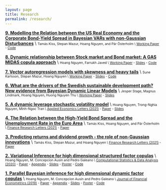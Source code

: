 ```yaml
---
layout: page
title: Research
permalink: /research/
---
```



**[9. Modelling the Relation between the US Real Economy and the Corporate Bond-Yield Spread in Bayesian VARs with non-Gaussian Disturbances]()** \\
<span style="font-size:0.75em;"> 
Tamás Kiss,  Stepan Mazur, Hoang Nguyen, and Pär Österholm \\
[Working Paper](https://www.oru.se/globalassets/oru-sv/institutioner/hh/workingpapers/workingpapers2021/wp-9-2021.pdf) - [Code](https://github.com/hoanguc3m/fatBVARS) 
<!---
Abstract: In this paper we analyze how skewness and heavy tails affect the estimated relationship between the real economy and the corporate bond-yield spread, a popular predictor of real activity. We use quarterly US data to estimate Bayesian VAR models with stochastic volatility and various distributional assumptions regarding the disturbances. In-sample, we find that – after controlling for stochastic volatility – innovations in GDP growth can be well-described by a Gaussian distribution. In contrast, both the unemployment rate and the yield spread appear to benefit from being modelled using non-Gaussian innovations. 
-->

**[8. Dynamic relationship between Stock market and Bond market: A GAS MIDAS copula approach]()** \\
<span style="font-size:0.75em;"> 
Hoang Nguyen, Farrukh Javed \\
[Working Paper](https://www.oru.se/globalassets/oru-sv/institutioner/hh/workingpapers/workingpapers2021/wp-15-2021.pdf) - [Slides](https://hoanguc3m.github.io/Talk/08_GASMIDAS/WP8-slides.pdf) - [Code](https://github.com/hoanguc3m/GASCopula)
<!---
Abstract: There is evidence that macroeconomic variables influence the relationship among financial variables, however they are sampled at different frequencies. This study proposes a generalized autoregressive score mixed frequency data sampling (GAS MIDAS) copula approach to analyze the dynamic relationship between Stock returns and Bond returns. A GAS MIDAS copula decomposes their dependence into a short-run and a long-run correlation. While the long term effect is updated at a lower frequency using MIDAS, the short term effect follows a GAS process. Asymmetric dependence at different quantiles are taken into account. The model helps to improve the in-sample goodness of fit and the out-of-sample forecast.
-->
</span>

**[7. Vector autoregression models with skewness and heavy tails](https://hoanguc3m.github.io/Talk/05_fatbvars/WP5-20-05-2021.pdf)** \\
<span style="font-size:0.75em;"> 
Sune Karlsson, Stepan Mazur, Hoang Nguyen \\
[Working Paper](https://hoanguc3m.github.io/Talk/05_fatbvars/WP5-20-05-2021.pdf) -
[Slides](https://hoanguc3m.github.io/Talk/05_fatbvars/WP5-slides-04-11-2020.pdf) -  [Code](https://github.com/hoanguc3m/fatBVARS) 
<!---
Abstract: With the uncertain changes of the economic environment, macroeconomic downturns during recessions and crises can hardly be explained by a Gaussian structural shock. There is evidence that the distribution of macroeconomic variables is fat-tailed and asymmetric. 
In this paper, we contribute to the literature by extending the VAR models to account for a more realistic assumption of the multivariate distribution of the macroeconomic variables. We propose a general class of Generalized Hyperbolic Skew Student's-t distribution with stochastic volatility (Skew-t.SV) VAR that allows us to take into account fat tails and asymmetry. The Bayesian inference using a Gibbs sampler is extended to make inferences of model parameters. 
We present evidence of fat tails and asymmetry for monthly macroeconomic variables. The analysis also gives a clear message that asymmetry should be taken into account to have a better prediction during recession and crisis. .
-->
</span>

**[6. What are the drivers of the Swedish sustainable development path? New evidence from Bayesian Dynamic Linear Models](https://hoanguc3m.github.io/Talk/00_econ/TFP20170308.pdf)** \\
<span style="font-size:0.75em;"> 
Jesper Stage, Magnus Lindmark, Hoang Nguyen, Huong Nguyen Thu \\
[Working Paper](https://hoanguc3m.github.io/Talk/00_sustaindev/20170308.pdf) - 
[Slides](https://hoanguc3m.github.io/Talk/00_sustaindev/slide20170623.pdf) 
<!---
According to my knowledge, we are the first who aim to find out the dynamic relationship between genuine savings (GS) and long term well-being represented by future consumptions (PVC). By extending the measure of GS to account for wider range of impacts on natural resource, human capital and technological progress, we  apply Bayesian approach to estimate Dynamic Linear Models (DLMs). We discover that there are increasing dependent trends with all explanatory GS variables and provide a new empirical evidence on the technological progress that underpin Swedish sustainable development.  The dynamic model also provides a trivial framework for testing the hypothesis that their relationship approach to one as the net investment term includes more types of capital. 
-->
</span>

**[5. A dynamic leverage stochastic volatility model](https://hoanguc3m.github.io/Talk/03_DLSV/DynamicLeverage.pdf)** \\
<span style="font-size:0.75em;"> 
Hoang Nguyen, Trong-Nghia Nguyen, Minh-Ngoc Tran \\
[Applied Economics Letters (2021)]() - 
[Paper](https://hoanguc3m.github.io/Talk/03_DLSV/DynamicLeverage.pdf) - [Slides](https://hoanguc3m.github.io/Talk/03_DLSV/slides.pdf) 

<!---
Abstract: Stock returns are considered as a convolution of two random processes that are the return innovation and the volatility innovation. The correlation of these two processes tends to be nega-
tive which is the so-called leverage effect. In this study, we propose a dynamic leverage stochastic volatility (DLSV) model where the correlation structure between the return innovation and the
volatility innovation is assumed to follow a generalized autoregressive score (GAS) process. We find that the leverage effect is reinforced in the market downturn period and weakened in the
market upturn period.
-->
</span>


**[4. The Relation between the High-Yield Bond Spread and the Unemployment Rate in the Euro Area](https://www.sciencedirect.com/science/article/pii/S1544612321003688)** \\
<span style="font-size:0.75em;"> Tamás Kiss, Hoang Nguyen, and Pär Österholm \\
[Finance Research Letters (2021)](https://www.sciencedirect.com/science/article/pii/S1544612321003688) - 
[Paper](https://www.sciencedirect.com/science/article/pii/S1544612321003688) 
<!---
In this paper, we study the relation between the high-yield bond spread and the unemployment rate in the euro area. This is done using Bayesian VAR models with stochastic volatility. The models are estimated assuming both Gaussian and non-Gaussian distributions for the error terms. Analysing data ranging from January 1998 to December 2020, our results show that an increase in the high-yield bond spread increases the unemployment rate. In terms of the specification of the models, we find that Gaussian error terms are preferred. Our findings hence lend support for the large body of previous literature relying on a Gaussianity assumption in their modelling frameworks.
-->
</span>

**[3. Predicting returns and dividend growth - the role of non-Gaussian innovations](https://www.sciencedirect.com/science/article/pii/S1544612321003445)** \\
<span style="font-size:0.75em;"> Tamás Kiss, Stepan Mazur, and Hoang Nguyen \\
[Finance Research Letters (2021)](https://www.sciencedirect.com/science/article/pii/S1544612321003445) - 
[Paper](https://www.sciencedirect.com/science/article/pii/S1544612321003445) 
<!---
In this paper we assess whether flexible modelling of innovations impact the predictive performance of the dividend price ratio for returns and dividend growth. Using Bayesian vector autoregressions we allow for stochastic volatility, heavy tails and skewness in the innovations. Our results suggest that point forecasts are barely affected by these features, suggesting that workhorse models on predictability are sufficient. For density forecasts, however, we find that stochastic volatility substantially improves the forecasting performance.
-->
</span>

**[2. Variational Inference for high dimensional structured factor copulas](https://hoanguc3m.github.io/Talk/02_vifcop/WP2-04-05-2020.pdf)** \\
<span style="font-size:0.75em;"> Hoang Nguyen, M. Concepcíon Ausín and Pedro Galeano \\
[Computational Statistics & Data Analysis (2020)](https://www.sciencedirect.com/science/article/abs/pii/S0167947320301031) - 
[Paper](https://hoanguc3m.github.io/Talk/02_vifcop/WP2-04-05-2020.pdf) -
[Appendix](https://hoanguc3m.github.io/Talk/02_vifcop/WP2_onlineAp.pdf) -
[Slides](https://hoanguc3m.github.io/Talk/02_vifcop/slides2.pdf) - 
[Poster](https://hoanguc3m.github.io/Talk/02_vifcop/poster2.pdf) - [Code](https://github.com/hoanguc3m/vifcopula) 
<!---
In this paper, we make two contributions to the literature of factor copula models. First, we employ a Variational Bayesian algorithm to make fast inference for multi-factor and structured factor copulas. Compared to the Markov chain Monte Carlo (MCMC) approach, the VI approximation is much faster and could handle a sizeable problem in a few seconds with high accuracy. Second, we derive an automated procedure to recover the dependence structure. By taking advantage of the posterior sample means, we inspect the initial assumption of bivariate copula functions and switch for a better one by minimizing Bayesian information criterion (BIC). The simulation in different context shows that the procedures of bivariate copula selection could be at least 80% accuracy compared to the true generated copula model.
-->
</span>


**[1. Parallel Bayesian inference for high dimensional dynamic factor copulas](https://hoanguc3m.github.io/Talk/01_Dyfacopula/WP1-31-10-2018.pdf)** \\
<span style="font-size:0.75em;"> Hoang Nguyen, M. Concepcíon Ausín and Pedro Galeano \\
[Journal of Financial Econometrics (2019)](https://doi.org/10.1093/jjfinec/nby032) - 
[Paper](https://hoanguc3m.github.io/Talk/01_Dyfacopula/WP1-31-10-2018.pdf) -
[Appendix](https://hoanguc3m.github.io/Talk/01_Dyfacopula/WP1_onlineAp.pdf) -
[Slides](https://hoanguc3m.github.io/Talk/01_Dyfacopula/sevilla_pre.pdf) - 
[Poster](https://hoanguc3m.github.io/Talk/01_Dyfacopula/poster_ISBA.pdf) - [Code](https://github.com/hoanguc3m/FactorCopula) 
<!---
We propose a class of dynamic factor copulas for financial data where the dynamic correlation are modelled as generalized autoregressive score (GAS) processes. The model could account for the asymmetric dependence in extreme events. We implement an parallel algorithm to estimate the different pamameters of the factor copula models. An empirical example is illustrated for the stock price of 140 companies listed in S&P500. 
-->
</span>





 

